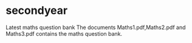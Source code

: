 # secondyear
Latest maths question bank
The documents Maths1.pdf,Maths2.pdf and Maths3.pdf contains the maths question bank.

